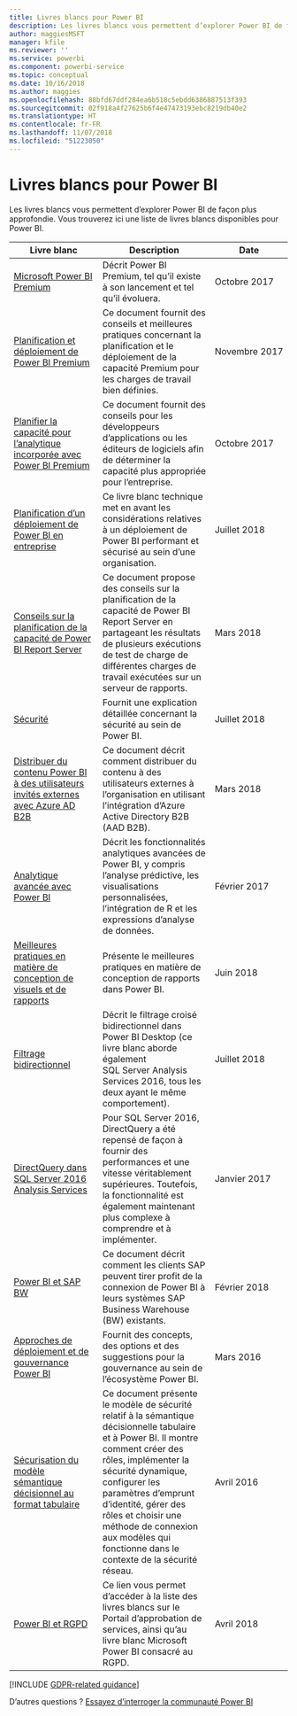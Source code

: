 ```yaml
---
title: Livres blancs pour Power BI
description: Les livres blancs vous permettent d’explorer Power BI de façon plus approfondie.
author: maggiesMSFT
manager: kfile
ms.reviewer: ''
ms.service: powerbi
ms.component: powerbi-service
ms.topic: conceptual
ms.date: 10/16/2018
ms.author: maggies
ms.openlocfilehash: 88bfd67ddf284ea6b518c5ebdd6386887513f393
ms.sourcegitcommit: 02f918a4f27625b6f4e47473193ebc8219db40e2
ms.translationtype: HT
ms.contentlocale: fr-FR
ms.lasthandoff: 11/07/2018
ms.locfileid: "51223050"
---
```

# <a name="whitepapers-for-power-bi"></a>Livres blancs pour Power BI

Les livres blancs vous permettent d’explorer Power BI de façon plus approfondie. Vous trouverez ici une liste de livres blancs disponibles pour Power BI.

| Livre blanc | Description | Date |
| --- | --- | --- |
| [Microsoft Power BI Premium](https://aka.ms/pbipremiumwhitepaper) |Décrit Power BI Premium, tel qu’il existe à son lancement et tel qu’il évoluera. | Octobre 2017 |
| [Planification et déploiement de Power BI Premium](https://aka.ms/Premium-Capacity-Planning-Deployment)| Ce document fournit des conseils et meilleures pratiques concernant la planification et le déploiement de la capacité Premium pour les charges de travail bien définies.| Novembre 2017 |
| [Planifier la capacité pour l’analytique incorporée avec Power BI Premium](https://aka.ms/pbiewhitepaper) |Ce document fournit des conseils pour les développeurs d’applications ou les éditeurs de logiciels afin de déterminer la capacité plus appropriée pour l’entreprise. | Octobre 2017 |
| [Planification d’un déploiement de Power BI en entreprise](https://aka.ms/pbienterprisedeploy) |Ce livre blanc technique met en avant les considérations relatives à un déploiement de Power BI performant et sécurisé au sein d’une organisation. | Juillet 2018 |
| [Conseils sur la planification de la capacité de Power BI Report Server](report-server/capacity-planning.md) |Ce document propose des conseils sur la planification de la capacité de Power BI Report Server en partageant les résultats de plusieurs exécutions de test de charge de différentes charges de travail exécutées sur un serveur de rapports. | Mars 2018 |
| [Sécurité](service-admin-power-bi-security.md) |Fournit une explication détaillée concernant la sécurité au sein de Power BI. | Juillet 2018 |
| [Distribuer du contenu Power BI à des utilisateurs invités externes avec Azure AD B2B](https://aka.ms/powerbi-b2b-whitepaper)|Ce document décrit comment distribuer du contenu à des utilisateurs externes à l’organisation en utilisant l’intégration d’Azure Active Directory B2B (AAD B2B).| Mars 2018 |
| [Analytique avancée avec Power BI](https://info.microsoft.com/advanced-analytics-with-power-bi.html?Is=Website) |Décrit les fonctionnalités analytiques avancées de Power BI, y compris l’analyse prédictive, les visualisations personnalisées, l’intégration de R et les expressions d’analyse de données. | Février 2017 |
| [Meilleures pratiques en matière de conception de visuels et de rapports](visuals/power-bi-visualization-best-practices.md) |Présente le meilleures pratiques en matière de conception de rapports dans Power BI. | Juin 2018 |
| [Filtrage bidirectionnel](desktop-bidirectional-filtering.md) |Décrit le filtrage croisé bidirectionnel dans Power BI Desktop (ce livre blanc aborde également SQL Server Analysis Services 2016, tous les deux ayant le même comportement). | Juillet 2018 |
| [DirectQuery dans SQL Server 2016 Analysis Services](https://blogs.msdn.microsoft.com/analysisservices/2017/04/06/directquery-in-sql-server-2016-analysis-services-whitepaper/) |Pour SQL Server 2016, DirectQuery a été repensé de façon à fournir des performances et une vitesse véritablement supérieures. Toutefois, la fonctionnalité est également maintenant plus complexe à comprendre et à implémenter. | Janvier 2017 |
| [Power BI et SAP BW](https://aka.ms/powerbiandsapbw)| Ce document décrit comment les clients SAP peuvent tirer profit de la connexion de Power BI à leurs systèmes SAP Business Warehouse (BW) existants.| Février 2018 |
| [Approches de déploiement et de gouvernance Power BI](http://go.microsoft.com/fwlink/?LinkId=785915&clcid=0x409) | Fournit des concepts, des options et des suggestions pour la gouvernance au sein de l’écosystème Power BI. | Mars 2016 |
| [Sécurisation du modèle sémantique décisionnel au format tabulaire](http://download.microsoft.com/download/D/2/0/D20E1C5F-72EA-4505-9F26-FEF9550EFD44/Securing%20the%20Tabular%20BI%20Semantic%20Model.docx) |Ce document présente le modèle de sécurité relatif à la sémantique décisionnelle tabulaire et à Power BI. Il montre comment créer des rôles, implémenter la sécurité dynamique, configurer les paramètres d’emprunt d’identité, gérer des rôles et choisir une méthode de connexion aux modèles qui fonctionne dans le contexte de la sécurité réseau. | Avril 2016 |
| [Power BI et RGPD](https://aka.ms/power-bi-gdpr-whitepaper)| Ce lien vous permet d’accéder à la liste des livres blancs sur le Portail d’approbation de services, ainsi qu’au livre blanc Microsoft Power BI consacré au RGPD. | Avril 2018 |

[!INCLUDE [GDPR-related guidance](includes/gdpr-hybrid-note.md)]

D’autres questions ? [Essayez d’interroger la communauté Power BI](http://community.powerbi.com/)

